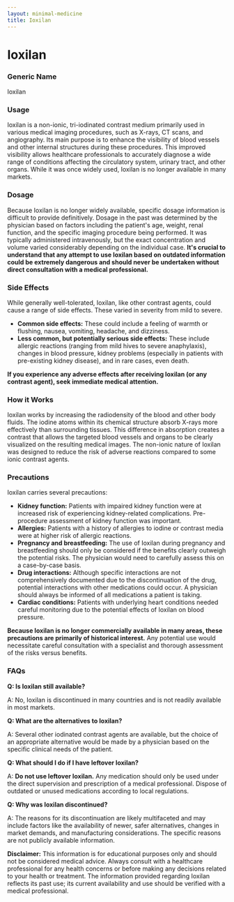 ```yaml
---
layout: minimal-medicine
title: Ioxilan
---
```


# Ioxilan
### Generic Name
Ioxilan

### Usage
Ioxilan is a non-ionic, tri-iodinated contrast medium primarily used in various medical imaging procedures, such as X-rays, CT scans, and angiography.  Its main purpose is to enhance the visibility of blood vessels and other internal structures during these procedures.  This improved visibility allows healthcare professionals to accurately diagnose a wide range of conditions affecting the circulatory system, urinary tract, and other organs.  While it was once widely used, Ioxilan is no longer available in many markets.


### Dosage
Because Ioxilan is no longer widely available, specific dosage information is difficult to provide definitively.  Dosage in the past was determined by the physician based on factors including the patient's age, weight, renal function, and the specific imaging procedure being performed.  It was typically administered intravenously, but the exact concentration and volume varied considerably depending on the individual case.  **It's crucial to understand that any attempt to use Ioxilan based on outdated information could be extremely dangerous and should never be undertaken without direct consultation with a medical professional.**

### Side Effects
While generally well-tolerated, Ioxilan, like other contrast agents, could cause a range of side effects.  These varied in severity from mild to severe.

* **Common side effects:**  These could include a feeling of warmth or flushing, nausea, vomiting, headache, and dizziness.
* **Less common, but potentially serious side effects:**  These include allergic reactions (ranging from mild hives to severe anaphylaxis), changes in blood pressure, kidney problems (especially in patients with pre-existing kidney disease), and in rare cases, even death.


**If you experience any adverse effects after receiving Ioxilan (or any contrast agent), seek immediate medical attention.**


### How it Works
Ioxilan works by increasing the radiodensity of the blood and other body fluids.  The iodine atoms within its chemical structure absorb X-rays more effectively than surrounding tissues.  This difference in absorption creates a contrast that allows the targeted blood vessels and organs to be clearly visualized on the resulting medical images. The non-ionic nature of Ioxilan was designed to reduce the risk of adverse reactions compared to some ionic contrast agents.

### Precautions
Ioxilan carries several precautions:

* **Kidney function:** Patients with impaired kidney function were at increased risk of experiencing kidney-related complications.  Pre-procedure assessment of kidney function was important.
* **Allergies:**  Patients with a history of allergies to iodine or contrast media were at higher risk of allergic reactions.
* **Pregnancy and breastfeeding:** The use of Ioxilan during pregnancy and breastfeeding should only be considered if the benefits clearly outweigh the potential risks. The physician would need to carefully assess this on a case-by-case basis.
* **Drug interactions:** Although specific interactions are not comprehensively documented due to the discontinuation of the drug, potential interactions with other medications could occur. A physician should always be informed of all medications a patient is taking.
* **Cardiac conditions:**  Patients with underlying heart conditions needed careful monitoring due to the potential effects of Ioxilan on blood pressure.

**Because Ioxilan is no longer commercially available in many areas, these precautions are primarily of historical interest.**  Any potential use would necessitate careful consultation with a specialist and thorough assessment of the risks versus benefits.


### FAQs

**Q: Is Ioxilan still available?**

A: No, Ioxilan is discontinued in many countries and is not readily available in most markets.

**Q: What are the alternatives to Ioxilan?**

A:  Several other iodinated contrast agents are available, but the choice of an appropriate alternative would be made by a physician based on the specific clinical needs of the patient.

**Q: What should I do if I have leftover Ioxilan?**

A:  **Do not use leftover Ioxilan.**  Any medication should only be used under the direct supervision and prescription of a medical professional. Dispose of outdated or unused medications according to local regulations.

**Q:  Why was Ioxilan discontinued?**

A: The reasons for its discontinuation are likely multifaceted and may include factors like the availability of newer, safer alternatives, changes in market demands, and manufacturing considerations. The specific reasons are not publicly available information.

**Disclaimer:** This information is for educational purposes only and should not be considered medical advice. Always consult with a healthcare professional for any health concerns or before making any decisions related to your health or treatment.  The information provided regarding Ioxilan reflects its past use;  its current availability and use should be verified with a medical professional.
